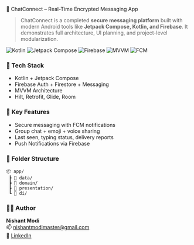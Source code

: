📱 ChatConnect – Real-Time Encrypted Messaging App

> ChatConnect is a completed **secure messaging platform** built with modern Android tools like **Jetpack Compose, Kotlin, and Firebase**. It demonstrates full architecture, UI planning, and project-level modularization.


![Kotlin](https://img.shields.io/badge/Kotlin-0095D5?style=for-the-badge&logo=kotlin&logoColor=white)
![Jetpack Compose](https://img.shields.io/badge/Jetpack_Compose-3DDC84?style=for-the-badge&logo=android&logoColor=white)
![Firebase](https://img.shields.io/badge/Firebase-FFCA28?style=for-the-badge&logo=firebase&logoColor=black)
![MVVM](https://img.shields.io/badge/MVVM-Architecture-blue?style=for-the-badge)
![FCM](https://img.shields.io/badge/FCM-Push-green?style=for-the-badge)


### 🔧 Tech Stack
- Kotlin + Jetpack Compose
- Firebase Auth + Firestore + Messaging
- MVVM Architecture
- Hilt, Retrofit, Glide, Room

### 🌟 Key Features
- Secure messaging with FCM notifications
- Group chat + emoji + voice sharing
- Last seen, typing status, delivery reports
- Push Notifications via Firebase

### 📁 Folder Structure
```
📦 app/
 ┣ 📂 data/
 ┣ 📂 domain/
 ┣ 📂 presentation/
 ┗ 📂 di/
```

### 👨‍💻 Author
**Nishant Modi**  
📫 [nishantmodimaster@gmail.com](mailto:nishantmodimaster@gmail.com)  
🔗 [LinkedIn](https://linkedin.com/in/nishantmodi92)
